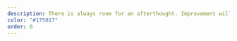 ```yaml
---
description: There is always room for an afterthought. Improvement will come as failures become clear.
color: "#175017"
order: 8
---
```

